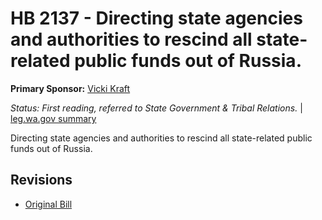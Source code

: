# HB 2137 - Directing state agencies and authorities to rescind all state-related public funds out of Russia.
**Primary Sponsor:** [Vicki Kraft](/person/leg/vicki.kraft.md)

*Status: First reading, referred to State Government & Tribal Relations.* | [leg.wa.gov summary](https://app.leg.wa.gov/billsummary?BillNumber=2137&Year=2021)

Directing state agencies and authorities to rescind all state-related public funds out of Russia.

## Revisions
* [Original Bill](1/)